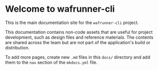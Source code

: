 # Welcome to wafrunner-cli

This is the main documentation site for the `wafrunner-cli` project.

This documentation contains non-code assets that are useful for project development, such as design files and reference materials. The contents are shared across the team but are not part of the application's build or distribution.

To add more pages, create new `.md` files in this `docs/` directory and add them to the `nav` section of the `mkdocs.yml` file.